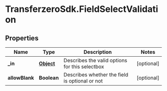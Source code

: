 # TransferzeroSdk.FieldSelectValidation

## Properties
Name | Type | Description | Notes
------------ | ------------- | ------------- | -------------
**_in** | [**Object**](.md) | Describes the valid options for this selectbox | [optional] 
**allowBlank** | **Boolean** | Describes whether the field is optional or not | [optional] 


